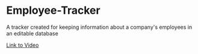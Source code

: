 # Employee-Tracker
A tracker created for keeping information about a company's employees in an editable database

[Link to Video](https://drive.google.com/file/d/1wyNRztQgKMszFLOsKXrrR9GTkEh60Bi9/view)